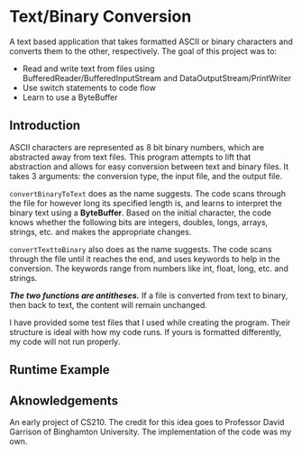 # Text/Binary Conversion

A text based application that takes formatted ASCII or binary characters and converts them to the other, respectively. The goal of this project was to:

- Read and write text from files using BufferedReader/BufferedInputStream and DataOutputStream/PrintWriter
- Use switch statements to code flow
- Learn to use a ByteBuffer

## Introduction

ASCII characters are represented as 8 bit binary numbers, which are abstracted away from text files. This program attempts to lift that abstraction and allows for easy conversion between text and binary files. It takes 3 arguments: the conversion type, the input file, and the output file.

`convertBinaryToText` does as the name suggests. The code scans through the file for however long its specified length is, and learns to interpret the binary text using a **ByteBuffer**. Based on the initial character, the code knows whether the following bits are integers, doubles, longs, arrays, strings, etc. and makes the appropriate changes.

`convertTexttoBinary` also does as the name suggests. The code scans through the file until it reaches the end, and uses keywords to help in the conversion. The keywords range from numbers like int, float, long, etc. and strings.

***The two functions are antitheses.*** If a file is converted from text to binary, then back to text, the content will remain unchanged.

I have provided some test files that I used while creating the program. Their structure is ideal with how my code runs. If yours is formatted differently, my code will not run properly.

## Runtime Example

## Aknowledgements

An early project of CS210. The credit for this idea goes to Professor David Garrison of Binghamton University. The implementation of the code was my own.
